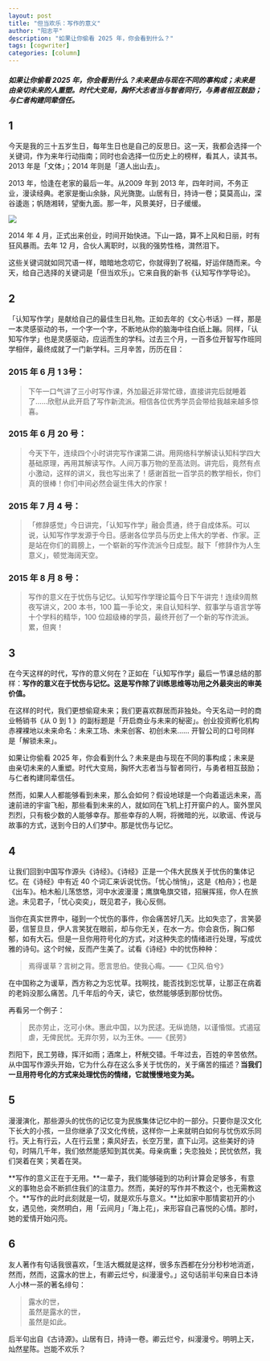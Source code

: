 ```yaml
---
layout: post
title: "但当欢乐：写作的意义"
author: "阳志平"
description: "如果让你偷看 2025 年，你会看到什么？"
tags: [cogwriter]
categories: [column]
---
```



##### 如果让你偷看 2025 年，你会看到什么？未来是由与现在不同的事构成；未来是由亲切未来的人重塑。时代大变局，胸怀大志者当与智者同行，与勇者相互鼓励；与仁者构建同辈信任。

## 1

今天是我的三十五岁生日，每年生日也是自己的反思日。这一天，我都会选择一个关键词，作为来年行动指南；同时也会选择一位历史上的榜样，看其人，读其书。2013 年是「文体」；2014 年则是「道人出山去」。

2013 年，恰逢在老家的最后一年。从2009 年到 2013 年，四年时间，不务正业，漫读经典。老家是衡山余脉，风光旖旎。山居有日，持诗一卷；莫莫高山，深谷逶迤；帆随湘转，望衡九面。那一年，风景美好，日子缓缓。

![](http://mmsns.qpic.cn/mmsns/ice5enJHe2Tj12WAoy2BSFicibobRDBrvkBfIykktVw1Y08ibuVGPNFSoA/0)

2014 年 4 月，正式出来创业，时间开始快进。下山一路，算不上风和日丽，时有狂风暴雨。去年 12 月，合伙人离职时，以我的强势性格，潸然泪下。

这些关键词就如同咒语一样，暗暗地念叨它，你就得到了祝福，好运伴随而来。今天，给自己选择的关键词是「但当欢乐」。它来自我的新书《认知写作学导论》。

## 2

「认知写作学」是献给自己的最佳生日礼物。正如去年的《文心书话》一样，那是一本灵感驱动的书，一个字一个字，不断地从你的脑海中往白纸上蹦。同样，「认知写作学」也是灵感驱动，应运而生的学科。过去三个月，一百多位开智写作班同学相伴，最终成就了一门新学科。三月辛苦，历历在目：

### 2015 年 6 月 1 3号：

> 下午一口气讲了三小时写作课，外加最近非常忙碌，直接讲完后就睡着了……欣慰从此开启了写作新流派。相信各位优秀学员会带给我越来越多惊喜。

### 2015 年 6 月 20 号：

> 今天下午，连续四个小时讲完写作课第二讲。用网络科学解读认知科学四大基础原理，再用其解读写作。人间万事万物的至高法则。讲完后，竟然有点小激动，这样的讲义，我也写出来了！感谢首批一百学员的教学相长，你们真的很棒！你们中间必然会诞生伟大的作家！

### 2015 年 7 月 4 号：

> 「修辞感觉」今日讲完，「认知写作学」融会贯通，终于自成体系。可以说，认知写作学发源于今日。感谢各位学员与历史上伟大的学者、作家。正是站在你们的肩膀上，一个崭新的写作流派今日成型。敲下「修辞作为人生意义」，顿觉海阔天空。

### 2015 年 8 月 8 号：

> 写作的意义在于忧伤与记忆。认知写作学理论篇今日下午讲完！连续9周熬夜写讲义，200 本书，100 篇一手论文，来自认知科学、叙事学与语言学等十个学科的精华，100 位超级棒的学员，最终开创了一个新的写作流派。累，但爽！

## 3

在今天这样的时代，写作的意义何在？正如在「认知写作学」最后一节课总结的那样：**写作的意义在于忧伤与记忆。这是写作除了训练思维等功用之外最突出的审美价值。**

在这样的时代，我们更想偷窥未来；我们更喜欢群居而非独处。今天名动一时的商业畅销书《从 0 到 1 》的副标题是「开启商业与未来的秘密」。创业投资孵化机构赤裸裸地以未来命名：未来工场、未来创客、初创未来…… 开智公司的口号同样是「解锁未来」。

如果让你偷看 2025 年，你会看到什么？未来是由与现在不同的事构成；未来是由亲切未来的人重塑。时代大变局，胸怀大志者当与智者同行，与勇者相互鼓励；与仁者构建同辈信任。

然而，如果人人都能够看到未来，那么会如何？假设地球是一个向着遥远未来，高速前进的宇宙飞船，那些看到未来的人，就如同在飞机上打开窗户的人。窗外罡风烈烈，只有极少数的人能够幸存。那些幸存的人啊，将微暗的光，以歌谣、传说与故事的方式，送到今日的人们梦中。那是忧伤与记忆。

## 4

让我们回到中国写作源头《诗经》。《诗经》正是一个伟大民族关于忧伤的集体记忆。在《诗经》中有近 40 个词汇来诉说忧伤。「忧心悄悄」，这是《柏舟》；也是《出车》。柏木船儿荡悠悠，河中水波漫漫；鹰旗龟旗交错，招展挥摇，你人在旅途。未见君子，「忧心奕奕」，既见君子，我心反侧。

当你在真实世界中，碰到一个忧伤的事件，你会痛苦好几天。比如失恋了，言笑晏晏，信誓旦旦，伊人言笑犹在眼前，却与你无关，在水一方。你会哀伤，胸口郁郁，如有大石。但是一旦你用符号化的方式，对这种失恋的情绪进行处理，写成优雅的诗句。这个时候，反而产生美了。试看《诗经》中的忧伤种种：

> 焉得谖草？言树之背。愿言思伯。使我心痗。——《卫风.伯兮》

在中国称之为谖草，西方称之为忘忧草。找啊找，能否找到忘忧草，让那正在病着的老妈没那么痛苦。几千年后的今天，读它，依然能够感到那份忧伤。

再看另一个例子：

> 民亦劳止，汔可小休。惠此中国，以为民逑。无纵诡随，以谨惛怓。式遏寇虐，无俾民忧。无弃尔劳，以为王休。——《民劳》

烈阳下，民工劳碌，挥汗如雨；酒席上，杯觥交错。千年过去，百姓的辛苦依然。从中国写作源头开始，它为什么存在这么多关于忧伤的，关于痛苦的描述？**当我们一旦用符号化的方式来处理忧伤的情绪，它就慢慢地变为美。**

## 5

漫漫演化，那些源头的忧伤的记忆变为民族集体记忆中的一部分。只要你是汉文化下长大的小孩，一旦你继承了汉文化传统，这样你一上来就明白如何与忧伤欢乐同行。天上有行云，人在行云里；乘风好去，长空万里，直下山河。这些美好的诗句，时隔几千年，我们依然能感知到其优美。母亲病重；失恋独处；民忧依然，我们哭着在笑；笑着在哭。

**写作的意义正在于无用。**一辈子，我们能够碰到的功利计算会足够多，有意义的事物总会不断抓住我们的注意力。然而，美好的写作并不教这个，也无需教这个。**写作的此时此刻就是一切，就是欢乐与意义。**比如家中那情窦初开的小女，遇见他，突然明白，用「云间月」「海上花」，来形容自己喜悦的心情。那时，她的爱情开始闪亮。

## 6

友人著作有句话我很喜欢，「生活大概就是这样，很多东西都在分分秒秒地消逝，然而，然而，这露水的世上，有卿云烂兮，纠漫漫兮。」这句话前半句来自日本诗人小林一茶的著名绯句：

> 露水的世，   
> 虽然是露水的世，    
> 虽然是如此。    

后半句出自《古诗源》。山居有日，持诗一卷。卿云烂兮，纠漫漫兮。明明上天，灿然星陈。岂能不欢乐？


